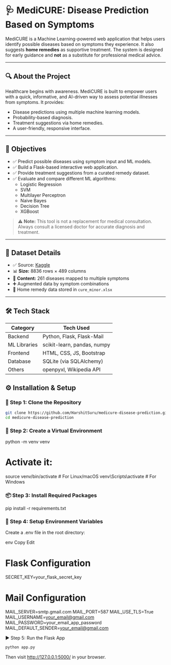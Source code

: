 # 🩺 MediCURE: Disease Prediction Based on Symptoms

MediCURE is a Machine Learning-powered web application that helps users identify possible diseases based on symptoms they experience. It also suggests **home remedies** as supportive treatment. The system is designed for early guidance and **not** as a substitute for professional medical advice.

---

## 🔍 About the Project

Healthcare begins with awareness. MediCURE is built to empower users with a quick, informative, and AI-driven way to assess potential illnesses from symptoms. It provides:

- Disease predictions using multiple machine learning models.
- Probability-based diagnosis.
- Treatment suggestions via home remedies.
- A user-friendly, responsive interface.

---

## 🎯 Objectives

- ✅ Predict possible diseases using symptom input and ML models.
- ✅ Build a Flask-based interactive web application.
- ✅ Provide treatment suggestions from a curated remedy dataset.
- ✅ Evaluate and compare different ML algorithms:
  - Logistic Regression
  - SVM
  - Multilayer Perceptron
  - Naive Bayes
  - Decision Tree
  - XGBoost

> ⚠️ **Note:** This tool is not a replacement for medical consultation. Always consult a licensed doctor for accurate diagnosis and treatment.

---

## 📁 Dataset Details

- ✅ Source: [Kaggle](https://www.kaggle.com/)
- 📊 **Size:** 8836 rows × 489 columns
- 🧬 **Content:** 261 diseases mapped to multiple symptoms
- ➕ Augmented data by symptom combinations
- 🧾 Home remedy data stored in `cure_minor.xlsx`

---

## 🛠️ Tech Stack

| Category       | Tech Used                     |
|----------------|-------------------------------|
| Backend        | Python, Flask, Flask-Mail     |
| ML Libraries   | scikit-learn, pandas, numpy   |
| Frontend       | HTML, CSS, JS, Bootstrap      |
| Database       | SQLite (via SQLAlchemy)       |
| Others         | openpyxl, Wikipedia API       |



## ⚙️ Installation & Setup

### 🔁 Step 1: Clone the Repository
```bash
git clone https://github.com/HarshitSuru/medicure-disease-prediction.git
cd medicure-disease-prediction
```

### 🧪 Step 2: Create a Virtual Environment
python -m venv venv
# Activate it:
source venv/bin/activate         # For Linux/macOS
venv\Scripts\activate            # For Windows


### 📦 Step 3: Install Required Packages

pip install -r requirements.txt


### 🔐 Step 4: Setup Environment Variables
Create a .env file in the root directory:

env
Copy
Edit
# Flask Configuration
SECRET_KEY=your_flask_secret_key

# Mail Configuration
MAIL_SERVER=smtp.gmail.com
MAIL_PORT=587
MAIL_USE_TLS=True
MAIL_USERNAME=your_email@gmail.com
MAIL_PASSWORD=your_email_app_password
MAIL_DEFAULT_SENDER=your_email@gmail.com


▶️ Step 5: Run the Flask App
```bash
python app.py
```
Then visit http://127.0.0.1:5000/ in your browser.